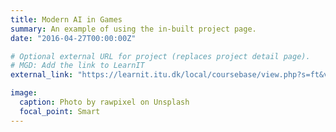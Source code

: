 ```yaml
---
title: Modern AI in Games
summary: An example of using the in-built project page.
date: "2016-04-27T00:00:00Z"

# Optional external URL for project (replaces project detail page).
# MGD: Add the link to LearnIT
external_link: "https://learnit.itu.dk/local/coursebase/view.php?s=ft&view=public&ciid=749"

image:
  caption: Photo by rawpixel on Unsplash
  focal_point: Smart
---
```


